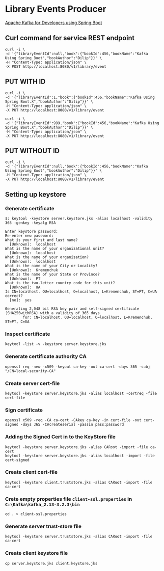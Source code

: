 # Library Events Producer
[Apache Kafka for Developers using Spring Boot](https://www.udemy.com/course/apache-kafka-for-developers-using-springboot/)

## Curl command for service REST endpoint
```text
curl -i \
-d '{"libraryEventId":null,"book":{"bookId":456,"bookName":"Kafka Using Spring Boot","bookAuthor":"Dilip"}}' \
-H "Content-Type: application/json" \
-X POST http://localhost:8080/v1/library/event
```

PUT WITH ID
---------------------
```text
curl -i \
-d '{"libraryEventId":1,"book":{"bookId":456,"bookName":"Kafka Using Spring Boot.X","bookAuthor":"Dilip"}}' \
-H "Content-Type: application/json" \
-X PUT http://localhost:8080/v1/library/event
```

```text
curl -i \
-d '{"libraryEventId":999,"book":{"bookId":456,"bookName":"Kafka Using Spring Boot.X","bookAuthor":"Dilip"}}' \
-H "Content-Type: application/json" \
-X PUT http://localhost:8080/v1/library/event
```

PUT WITHOUT ID
---------------------
```text
curl -i \
-d '{"libraryEventId":null,"book":{"bookId":456,"bookName":"Kafka Using Spring Boot","bookAuthor":"Dilip"}}' \
-H "Content-Type: application/json" \
-X PUT http://localhost:8080/v1/library/event
```

## Setting up keystore

### Generate certificate
```text
$: keytool -keystore server.keystore.jks -alias localhost -validity 365 -genkey -keyalg RSA

Enter keystore password:
Re-enter new password:
What is your first and last name?
  [Unknown]:  localhost
What is the name of your organizational unit?
  [Unknown]:  localhost
What is the name of your organization?
  [Unknown]:  localhost
What is the name of your City or Locality?
  [Unknown]:  Kremenchuk
What is the name of your State or Province?
  [Unknown]:  PT
What is the two-letter country code for this unit?
  [Unknown]:  UA
Is CN=localhost, OU=localhost, O=localhost, L=Kremenchuk, ST=PT, C=UA correct?
  [no]:  yes

Generating 2,048 bit RSA key pair and self-signed certificate (SHA256withRSA) with a validity of 365 days
        for: CN=localhost, OU=localhost, O=localhost, L=Kremenchuk, ST=PT, C=UA
```
### Inspect certificate
```text
keytool -list -v -keystore server.keystore.jks
```
### Generate certificate authority CA
```text
openssl req -new -x509 -keyout ca-key -out ca-cert -days 365 -subj "/CN=local-security-CA"
```
### Create server cert-file
```text
keytool -keystore server.keystore.jks -alias localhost -certreq -file cert-file
```
### Sign certificate
```text
openssl x509 -req -CA ca-cert -CAkey ca-key -in cert-file -out cert-signed -days 365 -CAcreateserial -passin pass:password
```
### Adding the Signed Cert in to the KeyStore file
```text
keytool -keystore server.keystore.jks -alias CARoot -import -file ca-cert
keytool -keystore server.keystore.jks -alias localhost -import -file cert-signed
```
### Create client cert-file
```text
keytool -keystore client.truststore.jks -alias CARoot -import -file ca-cert
```
### Crete empty properties file `client-ssl.properties` in `C:\Kafka\kafka_2.13-3.2.3\bin` 
```text
cd . > client-ssl.properties
```
### Generate server trust-store file
```text
keytool -keystore server.truststore.jks -alias CARoot -import -file ca-cert
```
### Create client keystore file
```text
cp server.keystore.jks client.keystore.jks
```